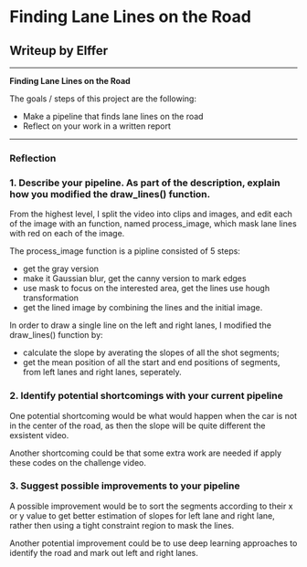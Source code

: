 
# **Finding Lane Lines on the Road** 

## Writeup by Elffer


---

**Finding Lane Lines on the Road**

The goals / steps of this project are the following:
* Make a pipeline that finds lane lines on the road
* Reflect on your work in a written report


---

### Reflection

### 1. Describe your pipeline. As part of the description, explain how you modified the draw_lines() function.

From the highest level, I split the video into clips and images, and edit each of the image with an function, named process_image, which mask lane lines with red on each of the image.

The process_image function is a pipline consisted of 5 steps:
* get the gray version
* make it Gaussian blur, get the canny version to mark edges
* use mask to focus on the interested area, get the lines use hough transformation 
* get the lined image by combining the lines and the initial image.

In order to draw a single line on the left and right lanes, I modified the draw_lines() function by:
* calculate the slope by averating the slopes of all the shot segments;
* get the mean position of all the start and end positions of segments, from left lanes and right lanes, seperately.


### 2. Identify potential shortcomings with your current pipeline


One potential shortcoming would be what would happen when the car is not in the center of the road, as then the slope will be quite different the exsistent video.

Another shortcoming could be that some extra work are needed if apply these codes on the challenge video.


### 3. Suggest possible improvements to your pipeline

A possible improvement would be to sort the segments according to their x or y value to get better estimation of slopes for left lane and right lane, rather then using a tight constraint region to mask the lines.

Another potential improvement could be to use deep learning approaches to identify the road and mark out left and right lanes.

